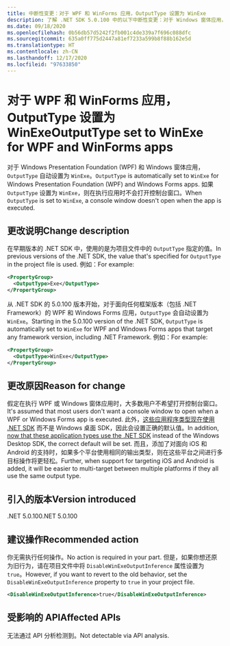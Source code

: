 ```yaml
---
title: 中断性变更：对于 WPF 和 WinForms 应用，OutputType 设置为 WinExe
description: 了解 .NET SDK 5.0.100 中的以下中断性变更：对于 Windows 窗体应用，OutputType 自动设置为 WinExe。
ms.date: 09/18/2020
ms.openlocfilehash: 0b56db57d5242f2fb001c4de339a7f696c088dfc
ms.sourcegitcommit: 635a0ff775d2447a81ef7233a599b8f88b162e5d
ms.translationtype: HT
ms.contentlocale: zh-CN
ms.lasthandoff: 12/17/2020
ms.locfileid: "97633850"
---
```

# <a name="outputtype-set-to-winexe-for-wpf-and-winforms-apps"></a><span data-ttu-id="0612d-103">对于 WPF 和 WinForms 应用，OutputType 设置为 WinExe</span><span class="sxs-lookup"><span data-stu-id="0612d-103">OutputType set to WinExe for WPF and WinForms apps</span></span>

<span data-ttu-id="0612d-104">对于 Windows Presentation Foundation (WPF) 和 Windows 窗体应用，`OutputType` 自动设置为 `WinExe`。</span><span class="sxs-lookup"><span data-stu-id="0612d-104">`OutputType` is automatically set to `WinExe` for Windows Presentation Foundation (WPF) and Windows Forms apps.</span></span> <span data-ttu-id="0612d-105">如果 `OutputType` 设置为 `WinExe`，则在执行应用时不会打开控制台窗口。</span><span class="sxs-lookup"><span data-stu-id="0612d-105">When `OutputType` is set to `WinExe`, a console window doesn't open when the app is executed.</span></span>

## <a name="change-description"></a><span data-ttu-id="0612d-106">更改说明</span><span class="sxs-lookup"><span data-stu-id="0612d-106">Change description</span></span>

<span data-ttu-id="0612d-107">在早期版本的 .NET SDK 中，使用的是为项目文件中的 `OutputType` 指定的值。</span><span class="sxs-lookup"><span data-stu-id="0612d-107">In previous versions of the .NET SDK, the value that's specified for `OutputType` in the project file is used.</span></span> <span data-ttu-id="0612d-108">例如：</span><span class="sxs-lookup"><span data-stu-id="0612d-108">For example:</span></span>

```xml
<PropertyGroup>
  <OutputType>Exe</OutputType>
</PropertyGroup>
```

<span data-ttu-id="0612d-109">从 .NET SDK 的 5.0.100 版本开始，对于面向任何框架版本（包括 .NET Framework）的 WPF 和 Windows Forms 应用，`OutputType` 会自动设置为 `WinExe`。</span><span class="sxs-lookup"><span data-stu-id="0612d-109">Starting in the 5.0.100 version of the .NET SDK, `OutputType` is automatically set to `WinExe` for WPF and Windows Forms apps that target any framework version, including .NET Framework.</span></span> <span data-ttu-id="0612d-110">例如：</span><span class="sxs-lookup"><span data-stu-id="0612d-110">For example:</span></span>

```xml
<PropertyGroup>
  <OutputType>WinExe</OutputType>
</PropertyGroup>
```

## <a name="reason-for-change"></a><span data-ttu-id="0612d-111">更改原因</span><span class="sxs-lookup"><span data-stu-id="0612d-111">Reason for change</span></span>

<span data-ttu-id="0612d-112">假定在执行 WPF 或 Windows 窗体应用时，大多数用户不希望打开控制台窗口。</span><span class="sxs-lookup"><span data-stu-id="0612d-112">It's assumed that most users don't want a console window to open when a WPF or Windows Forms app is executed.</span></span> <span data-ttu-id="0612d-113">此外，[这些应用程序类型现在使用 .NET SDK](sdk-and-target-framework-change.md) 而不是 Windows 桌面 SDK，因此会设置正确的默认值。</span><span class="sxs-lookup"><span data-stu-id="0612d-113">In addition, [now that these application types use the .NET SDK](sdk-and-target-framework-change.md) instead of the Windows Desktop SDK, the correct default will be set.</span></span> <span data-ttu-id="0612d-114">而且，添加了对面向 iOS 和 Android 的支持时，如果多个平台使用相同的输出类型，则在这些平台之间进行多目标操作将更轻松。</span><span class="sxs-lookup"><span data-stu-id="0612d-114">Further, when support for targeting iOS and Android is added, it will be easier to multi-target between multiple platforms if they all use the same output type.</span></span>

## <a name="version-introduced"></a><span data-ttu-id="0612d-115">引入的版本</span><span class="sxs-lookup"><span data-stu-id="0612d-115">Version introduced</span></span>

<span data-ttu-id="0612d-116">.NET 5.0.100</span><span class="sxs-lookup"><span data-stu-id="0612d-116">.NET 5.0.100</span></span>

## <a name="recommended-action"></a><span data-ttu-id="0612d-117">建议操作</span><span class="sxs-lookup"><span data-stu-id="0612d-117">Recommended action</span></span>

<span data-ttu-id="0612d-118">你无需执行任何操作。</span><span class="sxs-lookup"><span data-stu-id="0612d-118">No action is required in your part.</span></span> <span data-ttu-id="0612d-119">但是，如果你想还原为旧行为，请在项目文件中将 `DisableWinExeOutputInference` 属性设置为 `true`。</span><span class="sxs-lookup"><span data-stu-id="0612d-119">However, if you want to revert to the old behavior, set the `DisableWinExeOutputInference` property to `true` in your project file.</span></span>

```xml
<DisableWinExeOutputInference>true</DisableWinExeOutputInference>
```

## <a name="affected-apis"></a><span data-ttu-id="0612d-120">受影响的 API</span><span class="sxs-lookup"><span data-stu-id="0612d-120">Affected APIs</span></span>

<span data-ttu-id="0612d-121">无法通过 API 分析检测到。</span><span class="sxs-lookup"><span data-stu-id="0612d-121">Not detectable via API analysis.</span></span>

<!--

### Affected APIs

Not detectable via API analysis.

### Category

- Windows Forms
- Windows Presentation Framework (WPF)

-->
